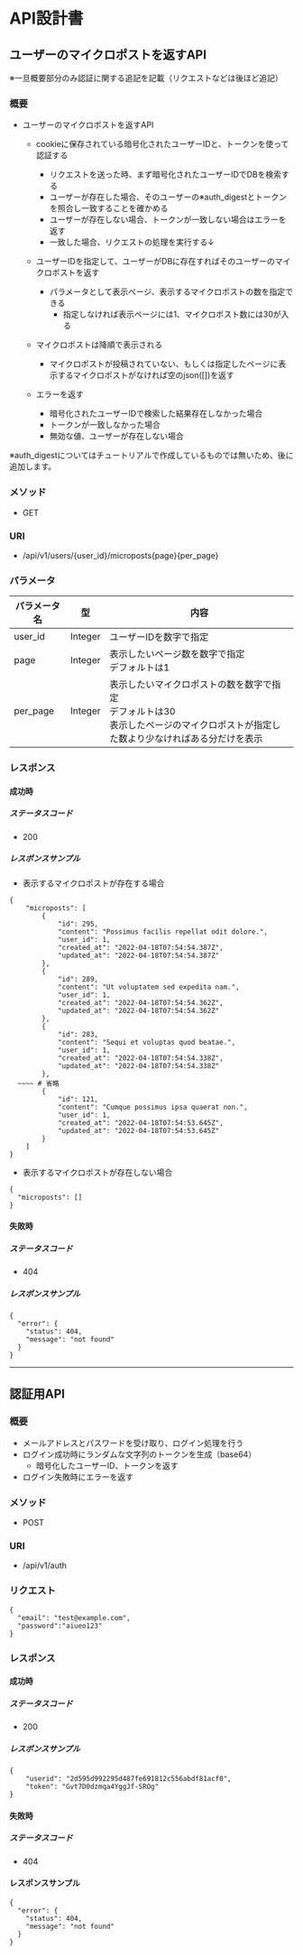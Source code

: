 # API設計書

## ユーザーのマイクロポストを返すAPI
※一旦概要部分のみ認証に関する追記を記載（リクエストなどは後ほど追記）

### 概要
- ユーザーのマイクロポストを返すAPI
  - cookieに保存されている暗号化されたユーザーIDと、トークンを使って認証する
    - リクエストを送った時、まず暗号化されたユーザーIDでDBを検索する
	- ユーザーが存在した場合、そのユーザーの※auth_digestとトークンを照合し一致することを確かめる
    - ユーザーが存在しない場合、トークンが一致しない場合はエラーを返す
	- 一致した場合、リクエストの処理を実行する↓

  - ユーザーIDを指定して、ユーザーがDBに存在すればそのユーザーのマイクロポストを返す
    - パラメータとして表示ページ、表示するマイクロポストの数を指定できる
      - 指定しなければ表示ページには1、マイクロポスト数には30が入る
  - マイクロポストは降順で表示される
    - マイクロポストが投稿されていない、もしくは指定したページに表示するマイクロポストがなければ空のjson([])を返す
  - エラーを返す
    - 暗号化されたユーザーIDで検索した結果存在しなかった場合
	- トークンが一致しなかった場合
    - 無効な値、ユーザーが存在しない場合

※auth_digestについてはチュートリアルで作成しているものでは無いため、後に追加します。

### メソッド
- GET

### URI
- /api/v1/users/{user_id}/microposts{page}{per_page}

### パラメータ
| パラメータ名 | 型 | 内容 |
| ----| ---- | ---- |
| user_id | Integer | ユーザーIDを数字で指定 |
| page | Integer | 表示したいページ数を数字で指定<br>デフォルトは1 |
| per_page | Integer | 表示したいマイクロポストの数を数字で指定<br>デフォルトは30<br>表示したページのマイクロポストが指定した数より少なければある分だけを表示

### レスポンス
#### 成功時
##### ステータスコード
- 200

##### レスポンスサンプル
- 表示するマイクロポストが存在する場合
```
{
	"microposts": [
		{
			"id": 295,
			"content": "Possimus facilis repellat odit dolore.",
			"user_id": 1,
			"created_at": "2022-04-18T07:54:54.387Z",
			"updated_at": "2022-04-18T07:54:54.387Z"
		},
		{
			"id": 289,
			"content": "Ut voluptatem sed expedita nam.",
			"user_id": 1,
			"created_at": "2022-04-18T07:54:54.362Z",
			"updated_at": "2022-04-18T07:54:54.362Z"
		},
		{
			"id": 283,
			"content": "Sequi et voluptas quod beatae.",
			"user_id": 1,
			"created_at": "2022-04-18T07:54:54.338Z",
			"updated_at": "2022-04-18T07:54:54.338Z"
		},
  ~~~~ # 省略
		{
			"id": 121,
			"content": "Cumque possimus ipsa quaerat non.",
			"user_id": 1,
			"created_at": "2022-04-18T07:54:53.645Z",
			"updated_at": "2022-04-18T07:54:53.645Z"
		}
	]
}
```

- 表示するマイクロポストが存在しない場合
```
{
  "microposts": []
}
```

#### 失敗時
##### ステータスコード
- 404

##### レスポンスサンプル
```
{
  "error": {
    "status": 404,
    "message": "not found"
  }
}
```

---

## 認証用API

### 概要
- メールアドレスとパスワードを受け取り、ログイン処理を行う
- ログイン成功時にランダムな文字列のトークンを生成（base64）
  - 暗号化したユーザーID、トークンを返す
- ログイン失敗時にエラーを返す

### メソッド
- POST

### URI
- /api/v1/auth

### リクエスト
```
{
  "email": "test@example.com",
  "password":"aiueo123"
}
```

### レスポンス
#### 成功時
##### ステータスコード
- 200

##### レスポンスサンプル
```
{
    "userid": "2d595d992295d487fe691812c556abdf81acf0",
    "token": "Gvt7D0dzmqa4YggJf-SROg"
}
```

#### 失敗時
##### ステータスコード
- 404

#### レスポンスサンプル
```
{
  "error": {
    "status": 404,
    "message": "not found"
  }
}
```
